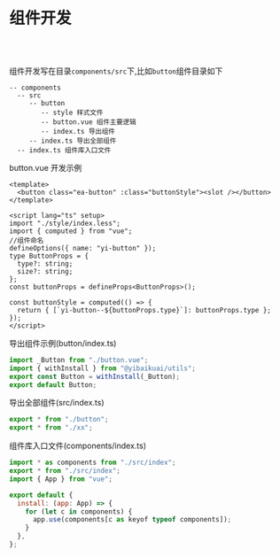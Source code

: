# 组件开发

<br />
<br />

组件开发写在目录`components/src`下,比如`button`组件目录如下

```
-- components
  -- src
     -- button
        -- style 样式文件
        -- button.vue 组件主要逻辑
        -- index.ts 导出组件
     -- index.ts 导出全部组件
  -- index.ts 组件库入口文件

```

button.vue 开发示例

```vue
<template>
  <button class="ea-button" :class="buttonStyle"><slot /></button>
</template>

<script lang="ts" setup>
import "./style/index.less";
import { computed } from "vue";
//组件命名
defineOptions({ name: "yi-button" });
type ButtonProps = {
  type?: string;
  size?: string;
};
const buttonProps = defineProps<ButtonProps>();

const buttonStyle = computed(() => {
  return { [`yi-button--${buttonProps.type}`]: buttonProps.type };
});
</script>
```

导出组件示例(button/index.ts)

```js
import _Button from "./button.vue";
import { withInstall } from "@yibaikuai/utils";
export const Button = withInstall(_Button);
export default Button;
```

导出全部组件(src/index.ts)

```js
export * from "./button";
export * from "./xx";
```

组件库入口文件(components/index.ts)

```js
import * as components from "./src/index";
export * from "./src/index";
import { App } from "vue";

export default {
  install: (app: App) => {
    for (let c in components) {
      app.use(components[c as keyof typeof components]);
    }
  },
};
```
